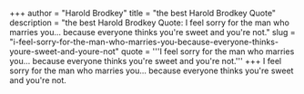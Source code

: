 +++
author = "Harold Brodkey"
title = "the best Harold Brodkey Quote"
description = "the best Harold Brodkey Quote: I feel sorry for the man who marries you... because everyone thinks you're sweet and you're not."
slug = "i-feel-sorry-for-the-man-who-marries-you-because-everyone-thinks-youre-sweet-and-youre-not"
quote = '''I feel sorry for the man who marries you... because everyone thinks you're sweet and you're not.'''
+++
I feel sorry for the man who marries you... because everyone thinks you're sweet and you're not.
